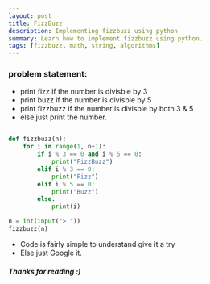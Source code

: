 ```yaml
---
layout: post
title: FizzBuzz
description: Implementing fizzbuzz using python 
summary: Learn how to implement fizzbuzz using python.
tags: [fizzbuzz, math, string, algorithms]
---
```


### problem statement:
- print fizz if the number is divisble by 3   
- print buzz if the number is divisble by 5   
- print fizzbuzz if the number is divisble by both 3 & 5   
- else just print the number.

```python

def fizzbuzz(n):
    for i in range(1, n+1):
        if i % 3 == 0 and i % 5 == 0:
            print("FizzBuzz")
        elif i % 3 == 0:
            print("Fizz")
        elif i % 5 == 0:
            print("Buzz")
        else:
            print(i)

n = int(input("> "))
fizzbuzz(n)
```

- Code is fairly simple to understand give it a try
- Else just Google it. 

##### Thanks for reading :)
